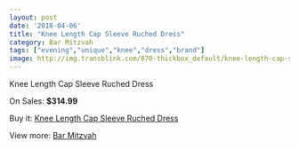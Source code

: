 ```yaml
---
layout: post
date: '2018-04-06'
title: "Knee Length Cap Sleeve Ruched Dress"
category: Bar Mitzvah
tags: ["evening","unique","knee","dress","brand"]
image: http://img.transblink.com/870-thickbox_default/knee-length-cap-sleeve-ruched-dress.jpg
---
```

Knee Length Cap Sleeve Ruched Dress

On Sales: **$314.99**
<a href="https://www.transblink.com/en/bar-mitzvah/251-knee-length-cap-sleeve-ruched-dress.html"><amp-img layout="responsive" width="600" height="600" src="//img.transblink.com/870-thickbox_default/knee-length-cap-sleeve-ruched-dress.jpg" alt="Knee Length Cap Sleeve Ruched Dress 0" /></a>
<a href="https://www.transblink.com/en/bar-mitzvah/251-knee-length-cap-sleeve-ruched-dress.html"><amp-img layout="responsive" width="600" height="600" src="//img.transblink.com/872-thickbox_default/knee-length-cap-sleeve-ruched-dress.jpg" alt="Knee Length Cap Sleeve Ruched Dress 1" /></a>
<a href="https://www.transblink.com/en/bar-mitzvah/251-knee-length-cap-sleeve-ruched-dress.html"><amp-img layout="responsive" width="600" height="600" src="//img.transblink.com/871-thickbox_default/knee-length-cap-sleeve-ruched-dress.jpg" alt="Knee Length Cap Sleeve Ruched Dress 2" /></a>

Buy it: [Knee Length Cap Sleeve Ruched Dress](https://www.transblink.com/en/bar-mitzvah/251-knee-length-cap-sleeve-ruched-dress.html "Knee Length Cap Sleeve Ruched Dress")

View more: [Bar Mitzvah](https://www.transblink.com/en/2-bar-mitzvah "Bar Mitzvah")